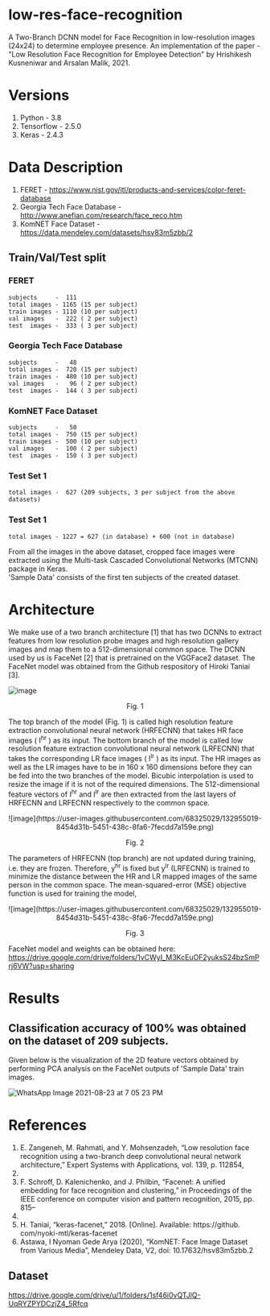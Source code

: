 # low-res-face-recognition
A Two-Branch DCNN model for Face Recognition in low-resolution images (24x24) to determine employee presence.
An implementation of the paper - "Low Resolution Face Recognition for Employee Detection" by Hrishikesh Kusneniwar and Arsalan Malik, 2021.

# Versions
1) Python     - 3.8
2) Tensorflow - 2.5.0
3) Keras      - 2.4.3 

# Data Description
1) FERET - https://www.nist.gov/itl/products-and-services/color-feret-database
2) Georgia Tech Face Database - http://www.anefian.com/research/face_reco.htm
3) KomNET Face Dataset - https://data.mendeley.com/datasets/hsv83m5zbb/2 
## Train/Val/Test split
### FERET   
    subjects     -  111  
    total images - 1165 (15 per subject)  
    train images - 1110 (10 per subject)
    val images   -  222 ( 2 per subject)
    test  images -  333 ( 3 per subject)  
### Georgia Tech Face Database    
    subjects     -   48  
    total images -  720 (15 per subject)  
    train images -  480 (10 per subject)
    val images   -   96 ( 2 per subject)  
    test  images -  144 ( 3 per subject)
### KomNET Face Dataset    
    subjects     -   50  
    total images -  750 (15 per subject)  
    train images -  500 (10 per subject)
    val images   -  100 ( 2 per subject)
    test  images -  150 ( 3 per subject)
    
### Test Set 1
    total images -  627 (209 subjects, 3 per subject from the above datasets)
    
### Test Set 1
    total images - 1227 = 627 (in database) + 600 (not in database)

From all the images in the above dataset, cropped face images were extracted using the Multi-task Cascaded Convolutional Networks (MTCNN) package in Keras.  
'Sample Data' consists of the first ten subjects of the created dataset.
    
# Architecture
We make use of a two branch architecture [1] that has 
two DCNNs to extract features from low resolution probe
images and high resolution gallery images and map them to
a 512-dimensional common space. The DCNN used by us is
FaceNet [2] that is pretrained on the VGGFace2 dataset. The
FaceNet model was obtained from the Github respository of
Hiroki Taniai [3]. 

![image](https://user-images.githubusercontent.com/68325029/132954873-141b50d5-3668-4ada-a1fb-fe84d541b291.png)
<p align="center"> Fig. 1 </p>

The top branch of the model (Fig. 1) is
called high resolution feature extraction convolutional neural
network (HRFECNN) that takes HR face images ( I<sup>hr</sup> ) as its
input. The bottom branch of the model is called low resolution
feature extraction convolutional neural network (LRFECNN)
that takes the corresponding LR face images ( I<sup>lr</sup> ) as its input.
The HR images as well as the LR images have to be in 160 x
160 dimensions before they can be fed into the two branches
of the model. Bicubic interpolation is used to resize the image
if it is not of the required dimensions. The 512-dimensional
feature vectors of I<sup>hr</sup> and I<sup>lr</sup> are then extracted from the
last layers of HRFECNN and LRFECNN respectively to the
common space.

<p align="center">![image](https://user-images.githubusercontent.com/68325029/132955019-8454d31b-5451-438c-8fa6-7fecdd7a159e.png)</p>
<p align="center"> Fig. 2 </p>

The parameters of HRFECNN (top branch) are not updated
during training, i.e. they are frozen. Therefore, y<sup>hr</sup>
is fixed but y<sup>lr</sup>
(LRFECNN) is trained to minimize the distance
between the HR and LR mapped images of the same person in
the common space. The mean-squared-error (MSE) objective
function is used for training the model,

<p align="center">![image](https://user-images.githubusercontent.com/68325029/132955019-8454d31b-5451-438c-8fa6-7fecdd7a159e.png)</p>
<p align="center"> Fig. 3 </p>


FaceNet model and weights can be obtained here: https://drive.google.com/drive/folders/1vCWyI_M3KcEuOF2yuksS24bzSmPrj6VW?usp=sharing

# Results
## Classification accuracy of 100% was obtained on the dataset of 209 subjects.   
Given below is the visualization of the 2D feature vectors obtained by performing PCA analysis on the FaceNet outputs of 'Sample Data' train images.  
  
![WhatsApp Image 2021-08-23 at 7 05 23 PM](https://user-images.githubusercontent.com/68325029/130456700-d44280e1-046e-47f8-9a4e-cb5cba832c54.jpeg)

# References
1. E. Zangeneh, M. Rahmati, and Y. Mohsenzadeh, “Low resolution face
recognition using a two-branch deep convolutional neural network
architecture,” Expert Systems with Applications, vol. 139, p. 112854,
2020.
2. F. Schroff, D. Kalenichenko, and J. Philbin, “Facenet: A unified embedding for face recognition and clustering,” in Proceedings of the IEEE
conference on computer vision and pattern recognition, 2015, pp. 815–
823.
3. H. Taniai, “keras-facenet,” 2018. [Online]. Available: https://github.
com/nyoki-mtl/keras-facenet
3. Astawa, I Nyoman Gede Arya (2020), “KomNET: Face Image Dataset from Various Media”, Mendeley Data, V2, doi: 10.17632/hsv83m5zbb.2

## Dataset
https://drive.google.com/drive/u/1/folders/1sf46i0vQTJlQ-UqRYZPYDCzjZ4_5Rfcq
